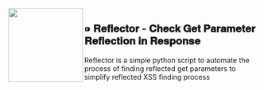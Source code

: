 <img src=https://user-images.githubusercontent.com/68887544/182011989-f9026ec6-4286-4d8b-bc26-c43dcf0643e9.png width=150px align=left>


## ⁍ 𝐑𝐞𝐟𝐥𝐞𝐜𝐭𝐨𝐫 - 𝐂𝐡𝐞𝐜𝐤 𝐆𝐞𝐭 𝐏𝐚𝐫𝐚𝐦𝐞𝐭𝐞𝐫 𝐑𝐞𝐟𝐥𝐞𝐜𝐭𝐢𝐨𝐧 𝐢𝐧 𝐑𝐞𝐬𝐩𝐨𝐧𝐬𝐞

Reflector is a simple python script to automate the process of finding reflected get parameters to simplify reflected XSS finding process
